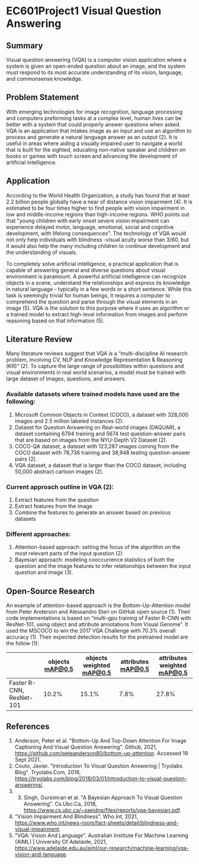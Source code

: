 # EC601Project1 Visual Question Answering
## Summary
Visual question answering (VQA) is a computer vision application where a system is given an open-ended question about an image, and the system must respond to its most accurate understanding of its vision, language, and commonsense knowledge. 

## Problem Statement
With emerging technologies for image recognition, language processing and computers preforming tasks at a complex level, human lives can be better with a system that could properly answer questions when asked. VQA is an application that intakes image as an input and use an algorithm to process and generate a natural language answer as an output (2). It is useful in areas where aiding a visually impaired user to navigate a world that is built for the sighted, educating non-native speaker and children on books or games with touch screen and advancing the development of artificial intelligence. 

## Application

According to the World Health Organization, a study has found that at least 2.2 billion people globally have a near of distance vision impairment (4). It is estimated to be four times higher to find people with vision impairment in low and middle-income regions than high-income regions. WHO points out that "young children with early onset severe vision impairment can experience delayed motor, language, emotional, social and cognitive development, with lifelong consequences". The technology of VQA would not only help individuals with blindness -visual acuity worse than 3/60, but it would also help the many including children to continue development and the understanding of visuals. 

To completely solve artificial intelligence, a practical application that is capable of answering general and diverse questions about visual environment is paramount. A powerful artificial intelligence can recognize objects in a scene, understand the relationships and express its knowledge in natural language - typically in a few words or a short sentence. While this task is seemingly trivial for human beings, it requires a computer to comprehend the question and parse through the visual elements in an image (5). VQA is the solution to this purpose where it uses an algorithm or a trained model to extract high-level information from images and perform reasoning based on that information (5). 

## Literature Review
Many literature reviews suggest that VQA is a “multi-discipline AI research problem, involving CV, NLP and Knowledge Representation & Reasoning (KR)” (2). To capture the large range of possibilities within questions and visual environments in real world scenarios, a model must be trained with large dataset of images, questions, and answers. 
### Available datasets where trained models have used are the following:
1)	Microsoft Common Objects in Context (COCO), a dataset with 328,000 images and 2.5 million labeled instances (2). 
2)	Dataset for Question Answering on Real-world images (DAQUAR), a dataset containing 6794 training and 5674 test question-answer pairs that are based on images from the NYU-Depth V2 Dataset (2).
3)	COCO-QA dataset, a dataset with 123,287 images coming from the COCO dataset with 78,736 training and 38,948 testing question-answer pairs (2).
4)	VQA dataset, a dataset that is larger than the COCO dataset, including 50,000 abstract cartoon images (2).

### Current approach outline in VQA (2):
1)	Extract features from the question
2)	Extract features from the image
3)	Combine the features to generate an answer based on previous datasets 

### Different approaches:
1)	Attention-based approach: setting the focus of the algorithm on the most relevant parts of the input question
  (2)
2)	Bayesian approach: modeling cooccurrence statistics of both the question and the image features to infer relationships between the input question and image (3).

## Open-Source Research 
An example of attention-based approach is the Bottom-Up-Attention model from Peter Anderson and Alessandro Steri on GitHub open source (1). Their code implementations is based on “multi-gpu training of Faster R-CNN with ResNet-101, using object and attribute annotations from Visual Genome”. It used the MSCOCO to win the 2017 VQA Challenge with 70.3% overall accuracy (1). Their expected detection results for the pretrained model are the follow (1):

|  | objects mAP@0.5 | objects weighted mAP@0.5 | attributes mAP@0.5 | attributes weighted mAP@0.5 |
| --- | --- | --- | --- | --- |
| Faster R-CNN, ResNet-101 | 10.2% | 15.1% | 7.8% | 27.8% |

## References
1) Anderson, Peter et al. "Bottom-Up And Top-Down Attention For Image Captioning And Visual Question Answering". Github, 2021, https://github.com/peteanderson80/bottom-up-attention. Accessed 19 Sept 2021.
2) Couto, Javier. "Introduction To Visual Question Answering | Tryolabs Blog". Tryolabs.Com, 2018, https://tryolabs.com/blog/2018/03/01/introduction-to-visual-question-answering/.
3) 3) Singh, Gursimran et al. "A Bayesian Approach To Visual Question Answering". Cs.Ubc.Ca, 2018, https://www.cs.ubc.ca/~saeidnp/files/reports/vqa-bayesian.pdf.
4)  "Vision Impairment And Blindness". Who.Int, 2021, https://www.who.int/news-room/fact-sheets/detail/blindness-and-visual-impairment.
5) "VQA: Vision And Language". Australian Institute For Machine Learning (AIML) | University Of Adelaide, 2021, https://www.adelaide.edu.au/aiml/our-research/machine-learning/vqa-vision-and-language.
